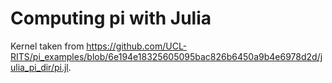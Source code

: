 # Computing pi with Julia

Kernel taken from <https://github.com/UCL-RITS/pi_examples/blob/6e194e18325605095bac826b6450a9b4e6978d2d/julia_pi_dir/pi.jl>.
